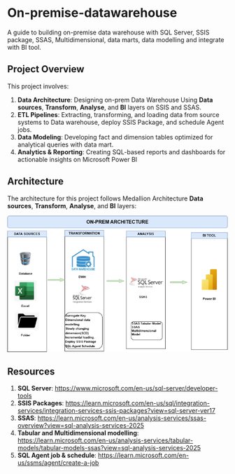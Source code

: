 # On-premise-datawarehouse
A guide to building on-premise data warehouse with SQL Server, SSIS package, SSAS, Multidimensional, data marts, data modelling and integrate with BI tool.


## Project Overview

This project involves:

1. **Data Architecture**: Designing on-prem Data Warehouse Using **Data sources**, **Transform**, **Analyse**, and **BI** layers on SSIS and SSAS.
2. **ETL Pipelines**: Extracting, transforming, and loading data from source systems to Data warehouse, deploy SSIS Package, and schedule Agent jobs.
3. **Data Modeling**: Developing fact and dimension tables optimized for analytical queries with data mart.
4. **Analytics & Reporting**: Creating SQL-based reports and dashboards for actionable insights on Microsoft Power BI


## Architecture

The architecture for this project follows Medallion Architecture **Data sources**, **Transform**, **Analyse**, and **BI** layers:

![Onprem Architecture](images/On_prem.png)


## Resources
1. **SQL Server**: https://www.microsoft.com/en-us/sql-server/developer-tools
2. **SSIS Packages**: https://learn.microsoft.com/en-us/sql/integration-services/integration-services-ssis-packages?view=sql-server-ver17
3. **SSAS**: https://learn.microsoft.com/en-us/analysis-services/ssas-overview?view=sql-analysis-services-2025
4. **Tabular and Multidimensional modelling**: https://learn.microsoft.com/en-us/analysis-services/tabular-models/tabular-models-ssas?view=sql-analysis-services-2025
5. **SQL Agent job & schedule**: https://learn.microsoft.com/en-us/ssms/agent/create-a-job